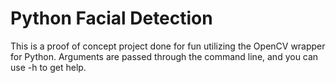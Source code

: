 # Python Facial Detection
This is a proof of concept project done for fun utilizing the OpenCV wrapper for Python.
Arguments are passed through the command line, and you can use -h to get help.
